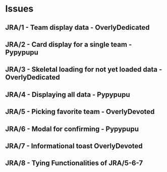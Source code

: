 # Issues 

## JRA/1 - Team display data - OverlyDedicated
## JRA/2 - Card display for a single team - Pypypupu

## JRA/3 - Skeletal loading for not yet loaded data - OverlyDedicated
## JRA/4 - Displaying all data - Pypypupu

## JRA/5 - Picking favorite team - OverlyDevoted
## JRA/6 - Modal for confirming - Pypypupu 
## JRA/7 - Informational toast OverlyDevoted

## JRA/8 - Tying Functionalities of JRA/5-6-7